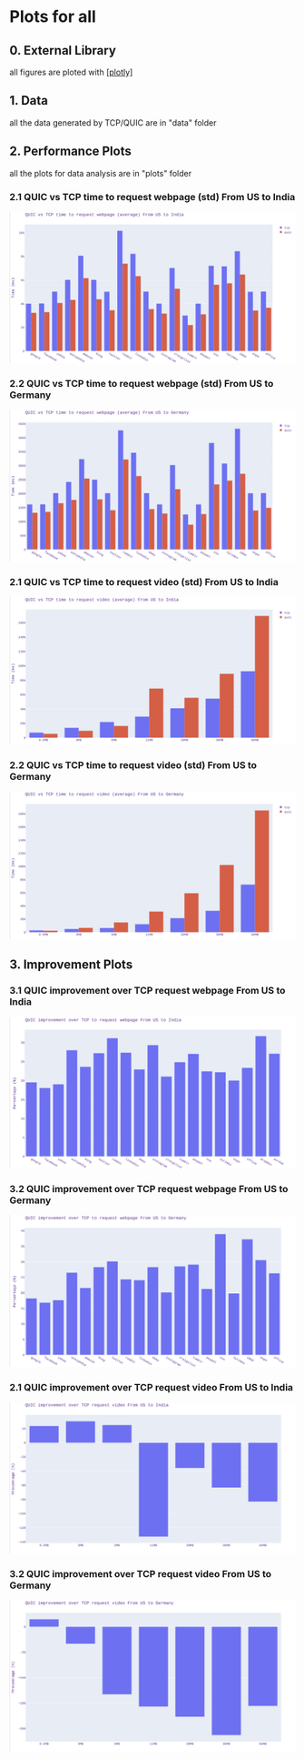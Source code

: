 # Plots for all
## 0. External Library
all figures are ploted with [[plotly]](https://plotly.com/python/)
## 1. Data
all the data generated by TCP/QUIC are in "data" folder
## 2. Performance Plots
all the plots for data analysis are in "plots" folder
### 2.1 QUIC vs TCP time to request webpage (std) From US to India
![image info](./plots/box_webpage_india.png)
### 2.2 QUIC vs TCP time to request webpage (std) From US to Germany
![image info](./plots/box_webpage_germany.png)
### 2.1 QUIC vs TCP time to request video (std) From US to India
![image info](./plots/box_video_india.png)
### 2.2 QUIC vs TCP time to request video (std) From US to Germany
![image info](./plots/box_video_germany.png)

## 3. Improvement Plots
### 3.1 QUIC improvement over TCP request webpage From US to India
![image info](./plots/website_india_improve.png)
### 3.2 QUIC improvement over TCP request webpage From US to Germany
![image info](./plots/website_germany_improve.png)
### 2.1 QUIC improvement over TCP request video From US to India
![image info](./plots/video_india_improve.png)
### 3.2 QUIC improvement over TCP request video From US to Germany
![image info](./plots/video_germany_improve.png)